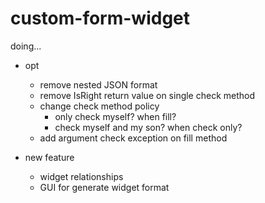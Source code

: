# custom-form-widget

doing...

- opt
  - remove nested JSON format
  - remove IsRight return value on single check method
  - change check method policy
    - only check myself? when fill?
    - check myself and my son? when check only?
  - add argument check exception on fill method

- new feature
  - widget relationships
  - GUI for generate widget format
